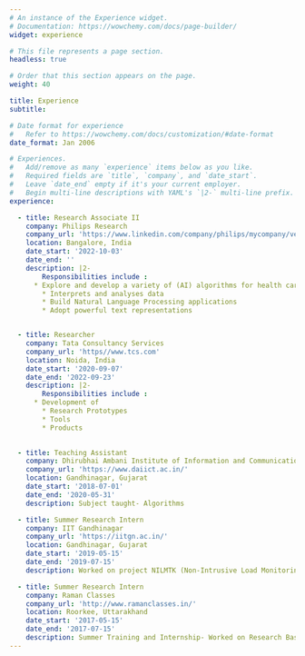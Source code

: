 ```yaml
---
# An instance of the Experience widget.
# Documentation: https://wowchemy.com/docs/page-builder/
widget: experience

# This file represents a page section.
headless: true

# Order that this section appears on the page.
weight: 40

title: Experience
subtitle:

# Date format for experience
#   Refer to https://wowchemy.com/docs/customization/#date-format
date_format: Jan 2006

# Experiences.
#   Add/remove as many `experience` items below as you like.
#   Required fields are `title`, `company`, and `date_start`.
#   Leave `date_end` empty if it's your current employer.
#   Begin multi-line descriptions with YAML's `|2-` multi-line prefix.
experience:

  - title: Research Associate II
    company: Philips Research
    company_url: 'https://www.linkedin.com/company/philips/mycompany/verification/'
    location: Bangalore, India
    date_start: '2022-10-03'
    date_end: ''
    description: |2-
        Responsibilities include :
      * Explore and develop a variety of (AI) algorithms for health care applications  
        * Interprets and analyses data 
        * Build Natural Language Processing applications 
        * Adopt powerful text representations 


  - title: Researcher
    company: Tata Consultancy Services
    company_url: 'https//www.tcs.com'
    location: Noida, India
    date_start: '2020-09-07'
    date_end: '2022-09-23'
    description: |2-
        Responsibilities include :
      * Development of  
        * Research Prototypes
        * Tools  
        * Products

        
  - title: Teaching Assistant
    company: Dhirubhai Ambani Institute of Information and Communication Technology
    company_url: 'https://www.daiict.ac.in/'
    location: Gandhinagar, Gujarat
    date_start: '2018-07-01'
    date_end: '2020-05-31'
    description: Subject taught- Algorithms

  - title: Summer Research Intern
    company: IIT Gandhinagar
    company_url: 'https://iitgn.ac.in/'
    location: Gandhinagar, Gujarat
    date_start: '2019-05-15'
    date_end: '2019-07-15'
    description: Worked on project NILMTK (Non-Intrusive Load Monitoring Toolkit ), an open source toolkit on GitHub which focuses on providing a better interface for energy disaggregation problems. Also got a research paper accepted in ACM BuildSys 2019.

  - title: Summer Research Intern
    company: Raman Classes 
    company_url: 'http://www.ramanclasses.in/'
    location: Roorkee, Uttarakhand
    date_start: '2017-05-15'
    date_end: '2017-07-15'
    description: Summer Training and Internship- Worked on Research Based Projects and Conference Paper. Understood basic ML and Statistics.
---
```

